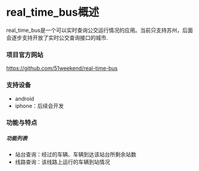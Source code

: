
# real_time_bus概述
real_time_bus是一个可以实时查询公交运行情况的应用。当前只支持苏州，后面会逐步支持开放了实时公交查询接口的城市.


### 项目官方网站
<https://github.com/51weekend/real-time-bus>

### 支持设备

* android
* iphone：后续会开发

### 功能与特点
  
##### 功能列表

* 站台查询：经过的车辆、车辆到达该站台所剩余站数
* 线路查询：该线路上运行的车辆到站情况

